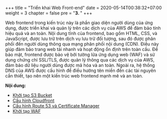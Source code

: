 +++
title = "Triển khai Web Front-end"
date = 2020-05-14T00:38:32+07:00
weight = 3
chapter = false
pre = "<b>3. </b>"
+++

Web frontend trong kiến trúc này là phần giao diện người dùng của ứng dụng, được triển khai và quản lý trên các dịch vụ của AWS để đảm bảo tính hiệu quả và an toàn. Nội dung tĩnh của frontend, bao gồm HTML, CSS, và JavaScript, được lưu trữ trên dịch vụ lưu trữ đối tượng, sau đó được phân phối đến người dùng thông qua mạng phân phối nội dung (CDN). Điều này giúp đảm bảo trang web tải nhanh và hoạt động ổn định trên toàn cầu. Để bảo mật, frontend được bảo vệ bởi tường lửa ứng dụng web (WAF) và sử dụng chứng chỉ SSL/TLS, được quản lý thông qua các dịch vụ của AWS, đảm bảo dữ liệu người dùng được mã hóa và an toàn. Ngoài ra, hệ thống DNS của AWS được cấu hình để điều hướng tên miền đến các tài nguyên cần thiết, tạo nên một kiến trúc web frontend mạnh mẽ và an toàn.

**Nội dung:**

- [Khởi tạo S3 Bucket](1-S3-Bucket)
- [Cấu hình Cloudfront](2-Cloudfront)
- [Cấu hình Route 53 và Certificate Manager](3-Route53-ACM)
- [Khởi tạo WAF](4-WAF)
